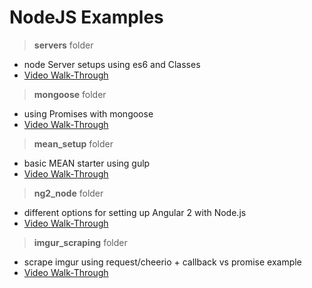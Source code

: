 # NodeJS Examples

> **servers** folder
- node Server setups using es6 and Classes
- [Video Walk-Through](https://www.youtube.com/watch?v=b4GPyuqBsuA)

> **mongoose** folder
- using Promises with mongoose
- [Video Walk-Through](https://www.youtube.com/watch?v=Eqhero22-Rg)

> **mean_setup** folder
- basic MEAN starter using gulp
- [Video Walk-Through](https://www.youtube.com/watch?v=x-l12DWwbUo)

> **ng2_node** folder
- different options for setting up Angular 2 with Node.js
- [Video Walk-Through](https://www.youtube.com/watch?v=9J-eo1gRJ8s)

> **imgur_scraping** folder
- scrape imgur using request/cheerio + callback vs promise example
- [Video Walk-Through](https://www.youtube.com/watch?v=5AtGTi3hviQ)